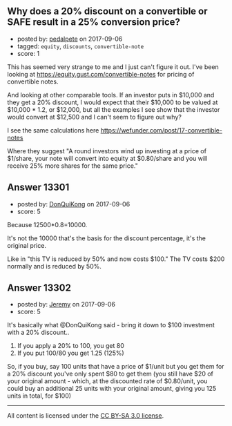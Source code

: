 ## Why does a 20% discount on a convertible or SAFE result in a 25% conversion price?

- posted by: [pedalpete](https://stackexchange.com/users/20208/pedalpete) on 2017-09-06
- tagged: `equity`, `discounts`, `convertible-note`
- score: 1

This has seemed very strange to me and I just can't figure it out. I've been looking at https://equity.gust.com/convertible-notes for pricing of convertible notes. 

And looking at other comparable tools. 
If an investor puts in $10,000 and they get a 20% discount, I would expect that their $10,000 to be valued at $10,000 * 1.2, or $12,000, but all the examples I see show that the investor would convert at $12,500 and I can't seem to figure out why?

I see the same calculations here https://wefunder.com/post/17-convertible-notes

Where they suggest "A round investors wind up investing at a price of $1/share, your note will convert into equity at $0.80/share and you will receive 25% more shares for the same price."


## Answer 13301

- posted by: [DonQuiKong](https://stackexchange.com/users/9739821/donquikong) on 2017-09-06
- score: 5

Because 12500*0.8=10000.

It's not the 10000 that's the basis for the discount percentage, it's the original price. 

Like in "this TV is reduced by 50% and now costs $100." The TV costs $200 normally and is reduced by 50%. 




## Answer 13302

- posted by: [Jeremy](https://stackexchange.com/users/8704241/jeremy) on 2017-09-06
- score: 5

It's basically what @DonQuiKong said - bring it down to $100 investment with a 20% discount..

 1. If you apply a 20% to 100, you get 80
 2. If you put 100/80 you get 1.25 (125%)

So, if you buy, say 100 units that have a price of $1/unit but you get them for a 20% discount you've only spent $80 to get them (you still have $20 of your original amount - which, at the discounted rate of $0.80/unit, you could buy an additional 25 units with your original amount, giving you 125 units in total, for $100)



---

All content is licensed under the [CC BY-SA 3.0 license](https://creativecommons.org/licenses/by-sa/3.0/).

